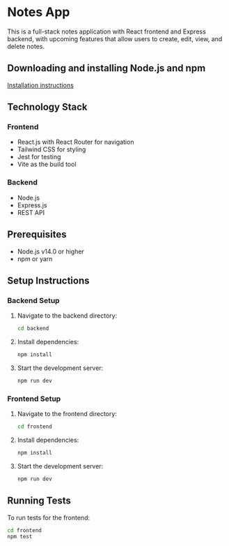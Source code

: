 # Notes App

This is a full-stack notes application with React frontend and Express backend, with upcoming features that allow users to create, edit, view, and delete notes.

## Downloading and installing Node.js and npm

[Installation instructions ](https://docs.npmjs.com/downloading-and-installing-node-js-and-npm)

## Technology Stack

### Frontend
- React.js with React Router for navigation
- Tailwind CSS for styling
- Jest for testing
- Vite as the build tool

### Backend
- Node.js
- Express.js
- REST API

## Prerequisites

- Node.js v14.0 or higher
- npm or yarn

## Setup Instructions

### Backend Setup

1. Navigate to the backend directory:
   ```bash
   cd backend
   ```

2. Install dependencies:
   ```bash
   npm install
   ```

3. Start the development server:
   ```bash
   npm run dev
   ```

### Frontend Setup

1. Navigate to the frontend directory:
   ```bash
   cd frontend
   ```

2. Install dependencies:
   ```bash
   npm install
   ```

3. Start the development server:
   ```bash
   npm run dev
   ```

## Running Tests

To run tests for the frontend:

```bash
cd frontend
npm test
```
